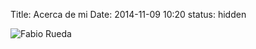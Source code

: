 Title: Acerca de mi
Date: 2014-11-09 10:20
status: hidden

![Fabio Rueda]({filename}/images/fa.jpg)

